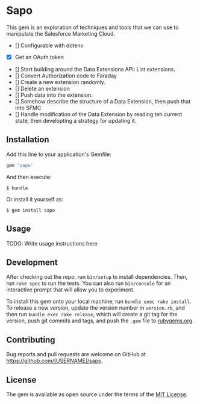 # Sapo

This gem is an exploration of techniques and tools that we can use to manipulate
the Salesforce Marketing Cloud.

- [] Configurable with dotenv
- [x] Get an OAuth token
- [] Start building around the Data Extensions API: List extensions.
- [] Convert Authorization code to Faraday
- [] Create a new extension randomly.
- [] Delete an extension
- [] Push data into the extension.
- [] Somehow describe the structure of a Data Extension, then push that into SFMC
- [] Handle modification of the Data Extension by reading teh current state,
  then developting a strategy for updating it.

## Installation

Add this line to your application's Gemfile:

```ruby
gem 'sapo'
```

And then execute:

    $ bundle

Or install it yourself as:

    $ gem install sapo

## Usage

TODO: Write usage instructions here

## Development

After checking out the repo, run `bin/setup` to install dependencies. Then, run
`rake spec` to run the tests. You can also run `bin/console` for an interactive
prompt that will allow you to experiment.

To install this gem onto your local machine, run `bundle exec rake install`. To
release a new version, update the version number in `version.rb`, and then run
`bundle exec rake release`, which will create a git tag for the version, push
git commits and tags, and push the `.gem` file to
[rubygems.org](https://rubygems.org).

## Contributing

Bug reports and pull requests are welcome on GitHub at
https://github.com/[USERNAME]/sapo.

## License

The gem is available as open source under the terms of the [MIT
License](https://opensource.org/licenses/MIT).
